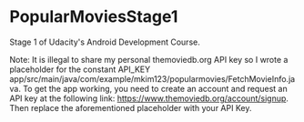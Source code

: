 # PopularMoviesStage1
Stage 1 of Udacity's Android Development Course.

Note: It is illegal to share my personal themoviedb.org API key so I wrote a placeholder for the constant API\_KEY app/src/main/java/com/example/mkim123/popularmovies/FetchMovieInfo.java.
To get the app working, you need to create an account and request an API key at the following link: https://www.themoviedb.org/account/signup.
Then replace the aforementioned placeholder with your API Key.
